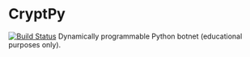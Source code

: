 # CryptPy
[![Build Status](https://travis-ci.com/mitsukomegumi/CryptPy.svg?branch=master)](https://travis-ci.com/mitsukomegumi/CryptPy)
Dynamically programmable Python botnet (educational purposes only).